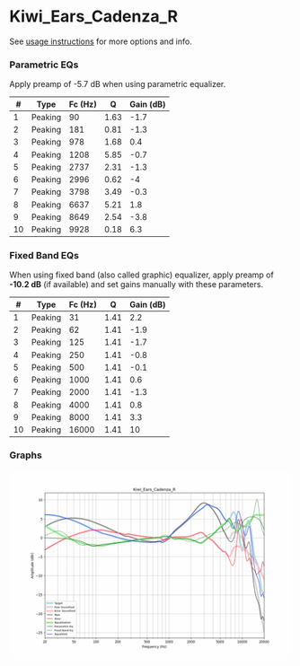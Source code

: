 # Kiwi_Ears_Cadenza_R
See [usage instructions](https://github.com/jaakkopasanen/AutoEq#usage) for more options and info.

### Parametric EQs
Apply preamp of -5.7 dB when using parametric equalizer.

|   # | Type    |   Fc (Hz) |    Q |   Gain (dB) |
|-----|---------|-----------|------|-------------|
|   1 | Peaking |        90 | 1.63 |        -1.7 |
|   2 | Peaking |       181 | 0.81 |        -1.3 |
|   3 | Peaking |       978 | 1.68 |         0.4 |
|   4 | Peaking |      1208 | 5.85 |        -0.7 |
|   5 | Peaking |      2737 | 2.31 |        -1.3 |
|   6 | Peaking |      2996 | 0.62 |        -4   |
|   7 | Peaking |      3798 | 3.49 |        -0.3 |
|   8 | Peaking |      6637 | 5.21 |         1.8 |
|   9 | Peaking |      8649 | 2.54 |        -3.8 |
|  10 | Peaking |      9928 | 0.18 |         6.3 |

### Fixed Band EQs
When using fixed band (also called graphic) equalizer, apply preamp of **-10.2 dB** (if available) and set gains manually with these parameters.

|   # | Type    |   Fc (Hz) |    Q |   Gain (dB) |
|-----|---------|-----------|------|-------------|
|   1 | Peaking |        31 | 1.41 |         2.2 |
|   2 | Peaking |        62 | 1.41 |        -1.9 |
|   3 | Peaking |       125 | 1.41 |        -1.7 |
|   4 | Peaking |       250 | 1.41 |        -0.8 |
|   5 | Peaking |       500 | 1.41 |        -0.1 |
|   6 | Peaking |      1000 | 1.41 |         0.6 |
|   7 | Peaking |      2000 | 1.41 |        -1.3 |
|   8 | Peaking |      4000 | 1.41 |         0.8 |
|   9 | Peaking |      8000 | 1.41 |         3.3 |
|  10 | Peaking |     16000 | 1.41 |        10   |

### Graphs
![](./Kiwi_Ears_Cadenza_R.png)
